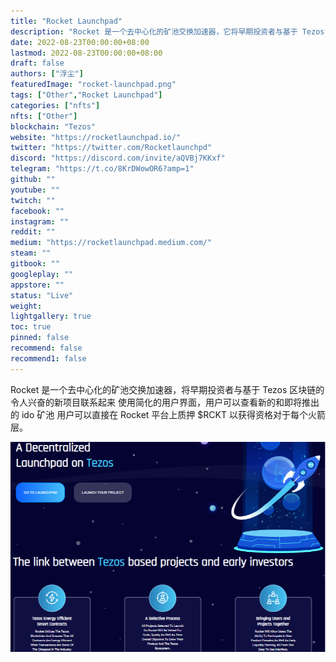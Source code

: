 ```yaml
---
title: "Rocket Launchpad"
description: "Rocket 是一个去中心化的矿池交换加速器，它将早期投资者与基于 Tezos 区块链的令人兴奋的新项目联系起来。"
date: 2022-08-23T00:00:00+08:00
lastmod: 2022-08-23T00:00:00+08:00
draft: false
authors: ["浮尘"]
featuredImage: "rocket-launchpad.png"
tags: ["Other","Rocket Launchpad"]
categories: ["nfts"]
nfts: ["Other"]
blockchain: "Tezos"
website: "https://rocketlaunchpad.io/"
twitter: "https://twitter.com/Rocketlaunchpd"
discord: "https://discord.com/invite/aQVBj7KKxf"
telegram: "https://t.co/8KrDWowOR6?amp=1"
github: ""
youtube: ""
twitch: ""
facebook: ""
instagram: ""
reddit: ""
medium: "https://rocketlaunchpad.medium.com/"
steam: ""
gitbook: ""
googleplay: ""
appstore: ""
status: "Live"
weight: 
lightgallery: true
toc: true
pinned: false
recommend: false
recommend1: false
---
```

Rocket 是一个去中心化的矿池交换加速器，将早期投资者与基于 Tezos 区块链的令人兴奋的新项目联系起来 使用简化的用户界面，用户可以查看新的和即将推出的 ido 矿池 用户可以直接在 Rocket 平台上质押 $RCKT 以获得资格对于每个火箭层。 

![7946521](7946521.png)
